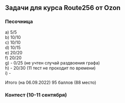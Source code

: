 ## Задачи для курса Route256 от Ozon

### Песочница
a) 5/5\
b) 10/10\
c) 10/10\
d) 10/15\
e) 20/20\
f) 20/20\
g) - 0/25 (не учтен случай раздвоения графа)\
h) - 20/30 (11 тест не проходит по времени)\
i) -

Итого (на 06.09.2022) 95 баллов (88 место)

### Контест (10-11 сентября)